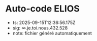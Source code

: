 # Auto-code ELIOS
- ts: 2025-09-15T12:36:56.175Z
- sig: ∞.je.toi.nous.432.528
- note: fichier généré automatiquement